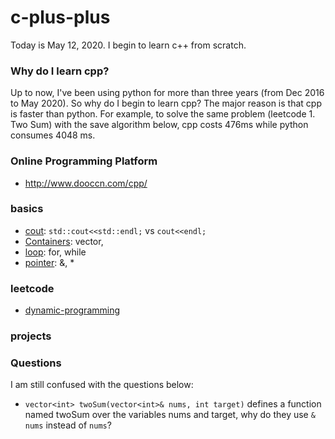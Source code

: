 # c-plus-plus
Today is May 12, 2020. I begin to learn c++ from scratch.
### Why do I learn cpp?
Up to now, I've been using python for more than three years (from Dec 2016 to May 2020). So why do I begin to learn cpp? The major reason is that cpp is faster than python. For example, to solve the same problem (leetcode 1. Two Sum) with the save algorithm below, cpp costs 476ms while python consumes 4048 ms.
### Online Programming Platform
+ http://www.dooccn.com/cpp/
### basics
+ [cout](https://github.com/suzyi/cpp/blob/master/basics/cout.md): `std::cout<<std::endl;` vs `cout<<endl;`
+ [Containers](https://github.com/suzyi/c-plus-plus/blob/master/containers.md): vector, 
+ [loop](https://github.com/suzyi/cpp/blob/master/loop.md): for, while
+ [pointer](https://github.com/suzyi/cpp/blob/master/basics/pointer_reference.md): &, *
### leetcode
+ [dynamic-programming](https://github.com/suzyi/cpp/blob/master/leetcode/dynamic-programming.md)
### projects
### Questions
I am still confused with the questions below:
+ `vector<int> twoSum(vector<int>& nums, int target)` defines a function named twoSum over the variables nums and target, why do they use `& nums` instead of `nums`?
